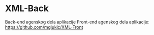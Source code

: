 # XML-Back
Back-end agenskog dela aplikacije
Front-end agenskog dela aplikacije: https://github.com/mglukic/XML-Front
